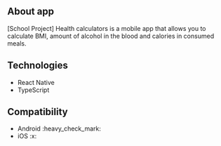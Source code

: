 <h2>About app</h2>
<p>[School Project] Health calculators is a mobile app that allows you to calculate BMI, amount of alcohol in the blood and calories in consumed meals.</p>
<h2>Technologies</h2>
<ul>
<li>React Native</li>
<li>TypeScript</li>
</ul>
<h2>Compatibility</h2>
<ul>
<li>Android :heavy_check_mark:</li>
<li>iOS :x:</li>
</ul>
